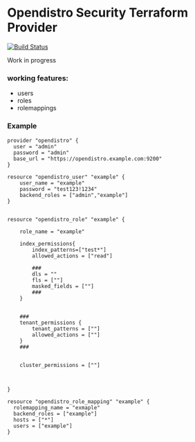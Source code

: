 # Opendistro Security Terraform Provider

[![Build Status](https://dev.azure.com/svenhamers/terraform-provider-opendistro/_apis/build/status/SvenHamers.terraform-opendistro-security?branchName=master)](https://dev.azure.com/svenhamers/terraform-provider-opendistro/_build/latest?definitionId=5&branchName=master)

Work in progress

### working features:
- users
- roles
- rolemappings


### Example

```
provider "opendistro" {
  user = "admin"
  password = "admin"
  base_url = "https://opendistro.example.com:9200"
}

resource "opendistro_user" "example" {
    user_name = "example"
    password = "test123!1234"
    backend_roles = ["admin","example"]
}


resource "opendistro_role" "example" {

    role_name = "example"

    index_permissions{
        index_patterns=["test*"]
        allowed_actions = ["read"]

        ###
        dls = ""
        fls = [""]
        masked_fields = [""]
        ###
    }


    ###
    tenant_permissions {
        tenant_patterns = [""]
        allowed_actions = [""]
    }
    ###


    cluster_permissions = [""]



}

resource "opendistro_role_mapping" "example" {
  rolemapping_name = "exmaple"
  backend_roles = ["example"]
  hosts = ["*"]
  users = ["example"]
}

```